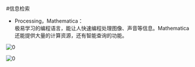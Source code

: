 #信息检索

* Processing，Mathematica：  
极易学习的编程语言，能让人快速编程处理图像、声音等信息。Mathematica还能提供大量的计算资源，还有智能查询的功能。

![0](../../assets/digitized_tools/message_retrieval/00.jpg)

![0](../../assets/digitized_tools/message_retrieval/01.jpg)
